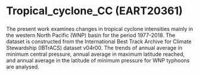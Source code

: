 # Tropical_cyclone_CC (EART20361)

### 
The present work examines changes in tropical cyclone intensities mainly in the western North Pacific (WNP) basin for the period 1977-2018. The dataset is constructed from the International Best Track Archive for Climate Stewardship (IBTrACS) dataset v04r00. The trends of annual average in minimum central pressure, annual average in maximum latitude reached, and annual average in the latitude of minimum pressure for WNP typhoons are analysed.
